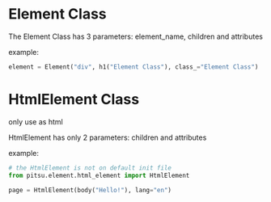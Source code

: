 # Element Class

The Element Class has 3 parameters: element_name, children and attributes

example:

```python
element = Element("div", h1("Element Class"), class_="Element Class")
```

# HtmlElement Class
only use as html

HtmlElement has only 2 parameters: children and attributes

example:
```python
# the HtmlElement is not on default init file
from pitsu.element.html_element import HtmlElement

page = HtmlElement(body("Hello!"), lang="en")
```
